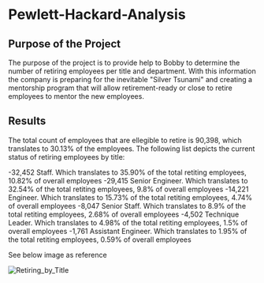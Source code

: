 # Pewlett-Hackard-Analysis

## Purpose of the Project

The purpose of the project is to provide help to Bobby to determine the number of retiring employees per title and department. With this information the company is preparing for the inevitable "Silver Tsunami" and creating a mentorship program that will allow retirement-ready or close to retire employees to mentor the new employees.

## Results

The total count of employees that are ellegible to retire is 90,398, which translates to 30.13% of the employees. The following list depicts the current status of retiring employees by title:

  -32,452 Staff. Which translates to 35.90% of the total retiting employees, 10.82% of overall employees
  -29,415 Senior Engineer. Which translates to 32.54% of the total retiting employees, 9.8% of overall employees
  -14,221 Engineer. Which translates to 15.73% of the total retiting employees, 4.74% of overall employees
  -8,047 Senior Staff. Which translates to 8.9% of the total retiting employees, 2.68% of overall employees
  -4,502 Technique Leader. Which translates to 4.98% of the total retiting employees, 1.5% of overall employees
  -1,761 Assistant Engineer. Which translates to 1.95% of the total retiting employees, 0.59% of overall employees
  
  See below image as reference
  
 ![Retiring_by_Title](https://user-images.githubusercontent.com/98929742/161470150-5a571dbc-a320-4737-b48a-29b57359fe96.PNG)


